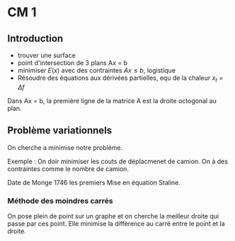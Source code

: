 # CM 1

## Introduction

- trouver une surface
- point d'intersection de 3 plans Ax = b
- minimiser $E(x)$ avec des contraintes $Ax \leq b$, logistique
- Résoudre des équations aux dérivées partielles, equ de la chaleur $x_t = \Delta f$ 


Dans Ax = b, la première ligne de la matrice A est la droite octogonal au plan.

## Problème variationnels

On cherche a minimise notre problème.

Exemple : On doir minimiser les couts de déplacmenet de camion. On à des contraintes comme le nombre de camion.

Date de Monge 1746 les premiers
Mise en équation Staline.

### Méthode des moindres carrés

On pose plein de point sur un graphe et on cherche la meilleur droite qui passe par ces point. Elle minimise la diffèrence au carré entre le point et la droite.